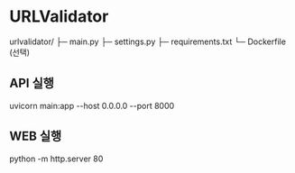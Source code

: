 # URLValidator

urlvalidator/
  ├─ main.py
  ├─ settings.py
  ├─ requirements.txt
  └─ Dockerfile   (선택)

## API 실행

uvicorn main:app --host 0.0.0.0 --port 8000

## WEB 실행

python -m http.server 80